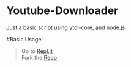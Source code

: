 # Youtube-Downloader
Just a basic script using ytdl-core, and node.js


#Basic Usage:
> Go to [Repl.it](https://replit.com)<br>
> Fork the [Repo](https://github.com/jun-ro/Youtube-Downloader.git)
> 

